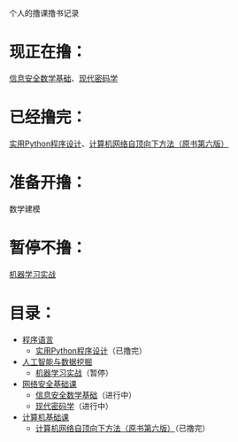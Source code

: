个人的撸课撸书记录
# 现正在撸：
[信息安全数学基础](/网络安全基础课/信息安全数学基础)、[现代密码学](/网络安全基础课/现代密码学)
# 已经撸完：
[实用Python程序设计](/程序语言/实用Python程序设计)、[计算机网络自顶向下方法（原书第六版）](/计算机基础课/计算机网络自顶向下方法（原书第六版）)
# 准备开撸：
数学建模
# 暂停不撸：
[机器学习实战](/人工智能与数据挖掘/机器学习实战)
# 目录：
* [程序语言](/程序语言)
  * [实用Python程序设计](/程序语言/实用Python程序设计)（已撸完）
* [人工智能与数据挖掘](/人工智能与数据挖掘)
  * [机器学习实战](/人工智能与数据挖掘/机器学习实战)（暂停）  
* [网络安全基础课](/网络安全基础课)
  * [信息安全数学基础](/网络安全基础课/信息安全数学基础)（进行中）
  * [现代密码学](/网络安全基础课/现代密码学)（进行中）
* [计算机基础课](/计算机基础课)
  * [计算机网络自顶向下方法（原书第六版）](/计算机基础课/计算机网络自顶向下方法（原书第六版）)（已撸完）

